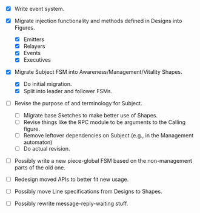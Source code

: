 - [x] Write event system.
- [x] Migrate injection functionality and methods defined in Designs into Figures.
  - [x] Emitters
  - [x] Relayers
  - [x] Events
  - [x] Executives
- [x] Migrate Subject FSM into Awareness/Management/Vitality Shapes.
  - [x] Do initial migration.
  - [x] Split into leader and follower FSMs.
- [ ] Revise the purpose of and terminology for Subject.
  - [ ] Migrate base Sketches to make better use of Shapes.
  - [ ] Revise things like the RPC module to be arguments to the Calling figure.
  - [ ] Remove leftover dependencies on Subject (e.g., in the Management automaton)
  - [ ] Do actual revision.
- [ ] Possibly write a new piece-global FSM based on the non-management parts of the old one.
- [ ] Redesign moved APIs to better fit new usage.
- [ ] Possibly move Line specifications from Designs to Shapes.
- [ ] Possibly rewrite message-reply-waiting stuff.

